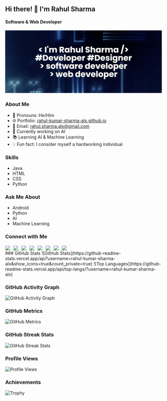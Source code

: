 ## Hi there! 👋 I'm Rahul Sharma
#### Software & Web Developer
![Banner](https://github.com/rahul-kumar-sharma-alx/rahul-kumar-sharma-alx/blob/main/banner.png)

### About Me
- 🌟 Pronouns: He/Him
- 🌐 Portfolio: [rahul-kumar-sharma-alx.github.io](https://rahul-kumar-sharma-alx.github.io)
- 📧 Email: rahul.sharma.alx@gmail.com
- 🎯 Currently working on AI
- 📚 Learning AI & Machine Learning
- 💡 Fun fact: I consider myself a hardworking individual

### Skills
- Java
- HTML
- CSS
- Python

### Ask Me About
- Android
- Python
- AI
- Machine Learning

### Connect with Me
<div style="display: flex; gap: 10px; align-items: center;">
  <a href="https://github.com/rahul-kumar-sharma-alx" style="color: white;">
    <img src="https://cdn.jsdelivr.net/npm/simple-icons@3.0.1/icons/github.svg" height="25" style="vertical-align:middle">
  </a>
  <a href="https://www.linkedin.com/in/sharma-rahul-alx/" style="color: red;">
    <img src="https://cdn.jsdelivr.net/npm/simple-icons@3.0.1/icons/linkedin.svg" height="25" style="vertical-align:middle">
  </a>
  <a href="https://www.facebook.com" style="color: white;">
    <img src="https://cdn.jsdelivr.net/npm/simple-icons@3.0.1/icons/facebook.svg" height="25" style="vertical-align:middle">
  </a>
  <a href="https://www.instagram.com/_alx_sharma/" style="color: red;">
    <img src="https://cdn.jsdelivr.net/npm/simple-icons@3.0.1/icons/instagram.svg" height="25" style="vertical-align:middle">
  </a>
  <a href="https://twitter.com" style="color: white;">
    <img src="https://cdn.jsdelivr.net/npm/simple-icons@3.0.1/icons/twitter.svg" height="25" style="vertical-align:middle">
  </a>
  <a href="https://stackoverflow.com/users/" style="color: red;">
    <img src="https://cdn.jsdelivr.net/npm/simple-icons@3.0.1/icons/stackoverflow.svg" height="25" style="vertical-align:middle">
  </a>
  <a href="https://www.youtube.com/channel/" style="color: white;">
    <img src="https://cdn.jsdelivr.net/npm/simple-icons@3.0.1/icons/youtube.svg" height="25" style="vertical-align:middle">
  </a>
  <a href="https://rahul-kumar-sharma-alx.github.io" style="color: red;">
    <img src="https://cdn.jsdelivr.net/npm/simple-icons@3.0.1/icons/icloud.svg" height="25" style="vertical-align:middle">
  </a>
</div>
### GitHub Stats
![GitHub Stats](https://github-readme-stats.vercel.app/api?username=rahul-kumar-sharma-alx&show_icons=true&count_private=true)
![Top Languages](https://github-readme-stats.vercel.app/api/top-langs/?username=rahul-kumar-sharma-alx)

### GitHub Activity Graph
![GitHub Activity Graph](https://activity-graph.herokuapp.com/graph?username=rahul-kumar-sharma-alx)

### GitHub Metrics
![GitHub Metrics](https://metrics.lecoq.io/rahul-kumar-sharma-alx)

### GitHub Streak Stats
![GitHub Streak Stats](https://streak-stats.demolab.com/?user=rahul-kumar-sharma-alx)

### Profile Views
![Profile Views](https://gpvc.arturio.dev/rahul-kumar-sharma-alx)

### Achievements
![Trophy](https://github-profile-trophy.vercel.app/?username=rahul-kumar-sharma-alx)
